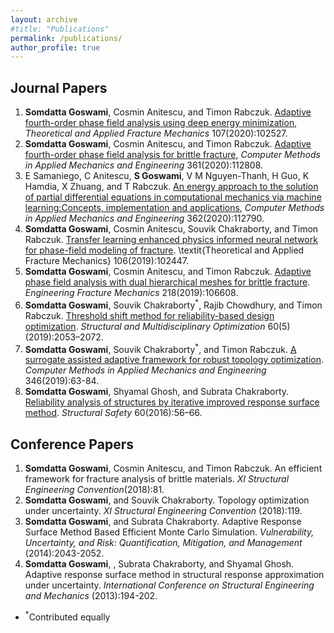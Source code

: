```yaml
---
layout: archive
#title: "Publications"
permalink: /publications/
author_profile: true
---
```


## Journal Papers
1. **Somdatta Goswami**, Cosmin Anitescu, and Timon Rabczuk. [Adaptive fourth-order phase field analysis using deep energy minimization](https://doi.org/10.1016/j.tafmec.2020.102527), *Theoretical and Applied Fracture Mechanics* 107(2020):102527.
1. **Somdatta Goswami**, Cosmin Anitescu, and Timon Rabczuk. [Adaptive fourth-order phase field analysis for brittle fracture](https://doi.org/10.1016/j.cma.2019.112808),  *Computer Methods in Applied Mechanics and Engineering* 361(2020):112808.
1. E Samaniego, C Anitescu, **S Goswami**, V M Nguyen-Thanh, H Guo, K Hamdia, X Zhuang, and T Rabczuk. [An energy approach to the solution of partial differential equations in computational mechanics via machine learning:Concepts, implementation and applications](https://doi.org/10.1016/j.cma.2019.112790), *Computer Methods in Applied Mechanics and Engineering* 362(2020):112790.
1. **Somdatta Goswami**, Cosmin Anitescu, Souvik Chakraborty, and Timon Rabczuk. [Transfer learning enhanced physics informed neural network for phase-field modeling of fracture](https://doi.org/10.1016/j.tafmec.2019.102447). \textit{Theoretical and Applied Fracture Mechanics} 106(2019):102447.
1. **Somdatta Goswami**, Cosmin Anitescu, and Timon Rabczuk. [Adaptive phase field analysis with dual hierarchical meshes for brittle fracture](https://doi.org/10.1016/j.engfracmech.2019.106608). *Engineering Fracture Mechanics* 218(2019):106608.
1. **Somdatta Goswami**, Souvik Chakraborty<sup>\*</sup>, Rajib Chowdhury, and Timon Rabczuk. [Threshold shift method for reliability-based design optimization](https://doi.org/10.1007/s00158-019-02310-x). *Structural and Multidisciplinary Optimization* 60(5)(2019):2053–2072.
1. **Somdatta Goswami**, Souvik Chakraborty<sup>\*</sup>, and Timon Rabczuk. [A surrogate assisted adaptive framework for robust topology optimization](https://doi.org/10.1016/j.cma.2018.11.030). *Computer Methods in Applied Mechanics and Engineering* 346(2019):63-84.
1. **Somdatta Goswami**, Shyamal Ghosh, and Subrata Chakraborty. [Reliability analysis of structures by iterative improved response surface method](https://doi.org/10.1016/j.strusafe.2016.02.002). *Structural Safety* 60(2016):56–66.


## Conference Papers

1. **Somdatta Goswami**, Cosmin Anitescu, and Timon Rabczuk. An efficient framework for fracture analysis of brittle materials. *XI Structural Engineering Convention*(2018):81.
1. **Somdatta Goswami**, and Souvik Chakraborty. Topology optimization under uncertainty. *XI Structural Engineering Convention* (2018):119.
1. **Somdatta Goswami**, and Subrata Chakraborty. Adaptive Response Surface Method Based Efficient Monte Carlo Simulation. *Vulnerability, Uncertainty, and Risk: Quantification, Mitigation, and Management* (2014):2043-2052.
1. **Somdatta Goswami**, , Subrata Chakraborty, and Shyamal Ghosh. Adaptive response surface method in structural response approximation under uncertainty. *International Conference on Structural Engineering and Mechanics* (2013):194-202.



- <sup>\*</sup>Contributed equally
